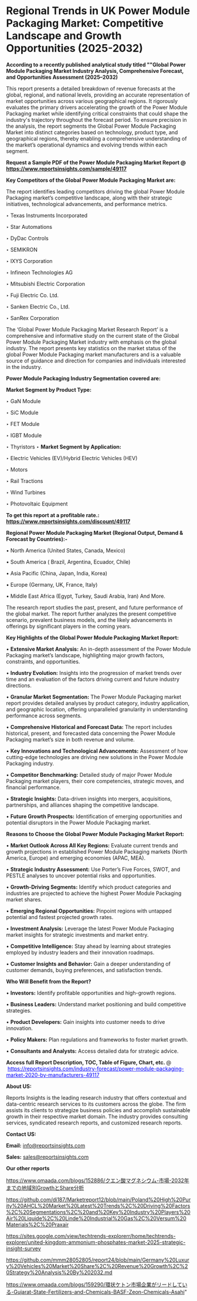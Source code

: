 # Regional Trends in UK Power Module Packaging Market: Competitive Landscape and Growth Opportunities (2025-2032)

<strong>According to a recently published analytical study titled ""Global Power Module Packaging Market Industry Analysis, Comprehensive Forecast, and Opportunities Assessment (2025–2032)</strong>

This report presents a detailed breakdown of revenue forecasts at the global, regional, and national levels, providing an accurate representation of market opportunities across various geographical regions. It rigorously evaluates the primary drivers accelerating the growth of the Power Module Packaging market while identifying critical constraints that could shape the industry's trajectory throughout the forecast period. To ensure precision in the analysis, the report segments the Global Power Module Packaging Market into distinct categories based on technology, product type, and geographical regions, thereby enabling a comprehensive understanding of the market’s operational dynamics and evolving trends within each segment.

<strong>Request a Sample PDF of the Power Module Packaging Market Report </strong><strong>@<a href=https://www.reportsinsights.com/sample/49117 style=color:#0000ff;> https://www.reportsinsights.com/sample/49117</a></strong></font>

<strong>Key Competitors of the Global Power Module Packaging Market are:</strong>

The report identifies leading competitors driving the global Power Module Packaging market’s competitive landscape, along with their strategic initiatives, technological advancements, and performance metrics.

‣ Texas Instruments Incorporated

‣ Star Automations

‣ DyDac Controls

‣ SEMIKRON

‣ IXYS Corporation

‣ Infineon Technologies AG

‣ Mitsubishi Electric Corporation

‣ Fuji Electric Co. Ltd.

‣ Sanken Electric Co., Ltd.

‣ SanRex Corporation

The ‘Global Power Module Packaging Market Research Report’ is a comprehensive and informative study on the current state of the Global Power Module Packaging Market industry with emphasis on the global industry. The report presents key statistics on the market status of the global Power Module Packaging market manufacturers and is a valuable source of guidance and direction for companies and individuals interested in the industry.

<strong>Power Module Packaging Industry Segmentation covered are:</strong>

<strong>Market Segment by Product Type:</strong>

‣ GaN Module

‣ SiC Module

‣ FET Module

‣ IGBT Module

‣ Thyristors
‣ 
<strong>Market Segment by Application:</strong>

‣ Electric Vehicles (EV)/Hybrid Electric Vehicles (HEV)

‣ Motors

‣ Rail Tractions

‣ Wind Turbines

‣ Photovoltaic Equipment

<strong>To get this report at a profitable rate.: <a href=https://www.reportsinsights.com/discount/49117 style=color:#0000ff;>https://www.reportsinsights.com/discount/49117</a></strong></font>

<strong>Regional Power Module Packaging Market (Regional Output, Demand &amp; Forecast by Countries):-</strong>

• North America (United States, Canada, Mexico)

• South America ( Brazil, Argentina, Ecuador, Chile)

• Asia Pacific (China, Japan, India, Korea)

• Europe (Germany, UK, France, Italy)

• Middle East Africa (Egypt, Turkey, Saudi Arabia, Iran) And More.

The research report studies the past, present, and future performance of the global market. The report further analyzes the present competitive scenario, prevalent business models, and the likely advancements in offerings by significant players in the coming years.

<strong>Key Highlights of the Global Power Module Packaging Market Report:</strong>

• <strong>Extensive Market Analysis:</strong> An in-depth assessment of the Power Module Packaging market’s landscape, highlighting major growth factors, constraints, and opportunities.

• <strong>Industry Evolution:</strong> Insights into the progression of market trends over time and an evaluation of the factors driving current and future industry directions.

• <strong>Granular Market Segmentation:</strong> The Power Module Packaging market report provides detailed analyses by product category, industry application, and geographic location, offering unparalleled granularity in understanding performance across segments.

• <strong>Comprehensive Historical and Forecast Data:</strong> The report includes historical, present, and forecasted data concerning the Power Module Packaging market’s size in both revenue and volume.

• <strong>Key Innovations and Technological Advancements:</strong> Assessment of how cutting-edge technologies are driving new solutions in the Power Module Packaging industry.

• <strong>Competitor Benchmarking:</strong> Detailed study of major Power Module Packaging market players, their core competencies, strategic moves, and financial performance.

• <strong>Strategic Insights:</strong> Data-driven insights into mergers, acquisitions, partnerships, and alliances shaping the competitive landscape.

• <strong>Future Growth Prospects:</strong> Identification of emerging opportunities and potential disruptors in the Power Module Packaging market.

<strong>Reasons to Choose the Global Power Module Packaging Market Report:</strong>

• <strong>Market Outlook Across All Key Regions:</strong> Evaluate current trends and growth projections in established Power Module Packaging markets (North America, Europe) and emerging economies (APAC, MEA).

• <strong>Strategic Industry Assessment:</strong> Use Porter’s Five Forces, SWOT, and PESTLE analyses to uncover potential risks and opportunities.

• <strong>Growth-Driving Segments:</strong> Identify which product categories and industries are projected to achieve the highest Power Module Packaging market shares.

• <strong>Emerging Regional Opportunities:</strong> Pinpoint regions with untapped potential and fastest projected growth rates.

• <strong>Investment Analysis:</strong> Leverage the latest Power Module Packaging market insights for strategic investments and market entry.

• <strong>Competitive Intelligence:</strong> Stay ahead by learning about strategies employed by industry leaders and their innovation roadmaps.

• <strong>Customer Insights and Behavior:</strong> Gain a deeper understanding of customer demands, buying preferences, and satisfaction trends.

<strong>Who Will Benefit from the Report?</strong>

• <strong>Investors:</strong> Identify profitable opportunities and high-growth regions.

• <strong>Business Leaders:</strong> Understand market positioning and build competitive strategies.

• <strong>Product Developers:</strong> Gain insights into customer needs to drive innovation.

• <strong>Policy Makers:</strong> Plan regulations and frameworks to foster market growth.

• <strong>Consultants and Analysts:</strong> Access detailed data for strategic advice.
</ul>
<strong>Access full Report Description, TOC, Table of Figure, Chart, etc. </strong>@  <a href=https://reportsinsights.com/industry-forecast/power-module-packaging-market-2020-by-manufacturers-49117 style=color:#0000ff;>https://reportsinsights.com/industry-forecast/power-module-packaging-market-2020-by-manufacturers-49117</a></font>

<strong><strong>About US</strong>:</strong>

Reports Insights is the leading research industry that offers contextual and data-centric research services to its customers across the globe. The firm assists its clients to strategize business policies and accomplish sustainable growth in their respective market domain. The industry provides consulting services, syndicated research reports, and customized research reports.

<strong>Contact US:</strong>

<p class=""""><b>Email:</b> <a href=mailto:info@reportsinsights.com>info@reportsinsights.com</a></p>
<p class=""""><b>Sales:</b> <a href=mailto:sales@reportsinsights.com>sales@reportsinsights.com</a></p>

<strong>Our other reports</strong>

<a href=https://www.omaada.com/blogs/152886/クエン酸マグネシウム-市場-2032年までの地域別GrowthとShare分析>https://www.omaada.com/blogs/152886/クエン酸マグネシウム-市場-2032年までの地域別GrowthとShare分析</a>

<a href=https://github.com/di187/Marketreport12/blob/main/Poland%20High%20Purity%20AHCL%20Market%20Latest%20Trends%2C%20Driving%20Factors%2C%20Segmentations%2C%20and%20Key%20Industry%20Players%20Air%20Liquide%2C%20Linde%20Industrial%20Gas%2C%20Versum%20Materials%2C%20Praxair>https://github.com/di187/Marketreport12/blob/main/Poland%20High%20Purity%20AHCL%20Market%20Latest%20Trends%2C%20Driving%20Factors%2C%20Segmentations%2C%20and%20Key%20Industry%20Players%20Air%20Liquide%2C%20Linde%20Industrial%20Gas%2C%20Versum%20Materials%2C%20Praxair</a>

<a href=https://sites.google.com/view/techtrends-explorerr/home/techtrends-explorer/united-kingdom-ammonium-phosphates-market-2025-strategic-insight-survey>https://sites.google.com/view/techtrends-explorerr/home/techtrends-explorer/united-kingdom-ammonium-phosphates-market-2025-strategic-insight-survey</a>

<a href=https://github.com/mmm28052805/report24/blob/main/Germany%20Luxury%20Vehicles%20Market%20Share%2C%20Revenue%20Growth%2C%20Strategy%20Analysis%20By%202032.md>https://github.com/mmm28052805/report24/blob/main/Germany%20Luxury%20Vehicles%20Market%20Share%2C%20Revenue%20Growth%2C%20Strategy%20Analysis%20By%202032.md</a>

<a href=https://www.omaada.com/blogs/159290/環状ケトン市場企業がリードしている-Gujarat-State-Fertilizers-and-Chemicals-BASF-Zeon-Chemicals-Asahi>https://www.omaada.com/blogs/159290/環状ケトン市場企業がリードしている-Gujarat-State-Fertilizers-and-Chemicals-BASF-Zeon-Chemicals-Asahi</a>"
